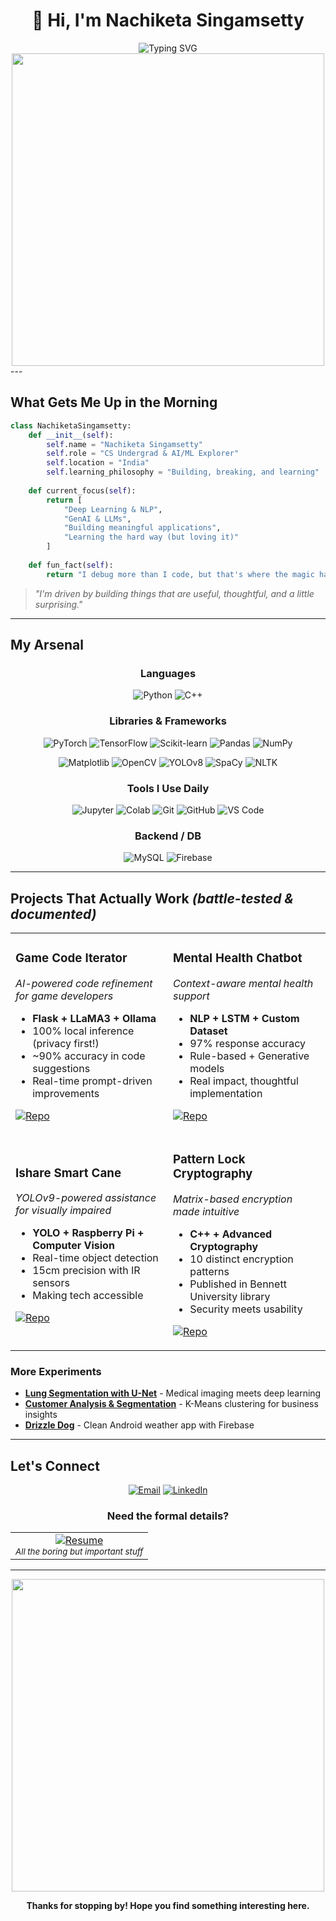# <div align="center">👋 Hi, I'm Nachiketa Singamsetty</div>
<div align="center">
  <img src="https://readme-typing-svg.herokuapp.com?font=Fira+Code&weight=600&size=28&duration=3000&pause=1000&color=00D4FF&center=true&vCenter=true&random=false&width=650&lines=Part+student,+part+confused+coder;Building+AI%2FML+one+bug+at+a+time;Learning+through+trial+and+error" alt="Typing SVG" />
</div>

<div align="center">
  <img src="https://user-images.githubusercontent.com/74038190/225813708-98b745f2-7d22-48cf-9150-083f1b00d6c9.gif" width="500">
</div>
---

## What Gets Me Up in the Morning

```python
class NachiketaSingamsetty:
    def __init__(self):
        self.name = "Nachiketa Singamsetty"
        self.role = "CS Undergrad & AI/ML Explorer"
        self.location = "India"
        self.learning_philosophy = "Building, breaking, and learning"
        
    def current_focus(self):
        return [
            "Deep Learning & NLP",
            "GenAI & LLMs", 
            "Building meaningful applications",
            "Learning the hard way (but loving it)"
        ]
    
    def fun_fact(self):
        return "I debug more than I code, but that's where the magic happens! ✨"
```

> *"I'm driven by building things that are useful, thoughtful, and a little surprising."*

---

## My Arsenal

<div align="center">

### Languages  
![Python](https://img.shields.io/badge/Python-3776AB?style=for-the-badge&logo=python&logoColor=white)  ![C++](https://img.shields.io/badge/C++-00599C?style=for-the-badge&logo=cplusplus&logoColor=white)

### Libraries & Frameworks  
![PyTorch](https://img.shields.io/badge/PyTorch-EE4C2C?style=for-the-badge&logo=pytorch&logoColor=white)
![TensorFlow](https://img.shields.io/badge/TensorFlow-FF6F00?style=for-the-badge&logo=tensorflow&logoColor=white)
![Scikit-learn](https://img.shields.io/badge/Scikit--learn-F7931E?style=for-the-badge&logo=scikit-learn&logoColor=white)
![Pandas](https://img.shields.io/badge/Pandas-150458?style=for-the-badge&logo=pandas&logoColor=white)
![NumPy](https://img.shields.io/badge/NumPy-013243?style=for-the-badge&logo=numpy&logoColor=white)  

![Matplotlib](https://img.shields.io/badge/Matplotlib-11557C?style=for-the-badge&logoColor=white)
![OpenCV](https://img.shields.io/badge/OpenCV-27338e?style=for-the-badge&logo=opencv&logoColor=white)
![YOLOv8](https://img.shields.io/badge/YOLOv8-FF1493?style=for-the-badge&logo=openai&logoColor=white)
![SpaCy](https://img.shields.io/badge/SpaCy-09A3D5?style=for-the-badge&logoColor=white)
![NLTK](https://img.shields.io/badge/NLTK-FFB703?style=for-the-badge&logoColor=black)

### Tools I Use Daily  
![Jupyter](https://img.shields.io/badge/Jupyter-F37626?style=for-the-badge&logo=jupyter&logoColor=white)
![Colab](https://img.shields.io/badge/Colab-F9AB00?style=for-the-badge&logo=googlecolab&logoColor=white)
![Git](https://img.shields.io/badge/Git-F05032?style=for-the-badge&logo=git&logoColor=white)
![GitHub](https://img.shields.io/badge/GitHub-181717?style=for-the-badge&logo=github&logoColor=white)
![VS Code](https://img.shields.io/badge/VSCode-007ACC?style=for-the-badge&logo=visualstudiocode&logoColor=white)

### Backend / DB  
![MySQL](https://img.shields.io/badge/MySQL-4479A1?style=for-the-badge&logo=mysql&logoColor=white)
![Firebase](https://img.shields.io/badge/Firebase-FFCA28?style=for-the-badge&logo=firebase&logoColor=black)

</div>

---

## Projects That Actually Work *(battle-tested & documented)*

<table align="center">
<tr>
<td width="50%">

### **Game Code Iterator**
*AI-powered code refinement for game developers*
- **Flask + LLaMA3 + Ollama**
- 100% local inference (privacy first!)
- ~90% accuracy in code suggestions
- Real-time prompt-driven improvements

[![Repo](https://img.shields.io/badge/View-Repository-blue?style=for-the-badge&logo=github)](https://github.com/Nachiketa-Singamsetty/game-code-iterator)

</td>
<td width="50%">

### **Mental Health Chatbot**
*Context-aware mental health support*
- **NLP + LSTM + Custom Dataset**
- 97% response accuracy
- Rule-based + Generative models
- Real impact, thoughtful implementation

[![Repo](https://img.shields.io/badge/View-Repository-blue?style=for-the-badge&logo=github)](https://github.com/Nachiketa-Singamsetty/Mental-Health-Chatbot)

</td>
</tr>
<tr>
<td width="50%">

### **Ishare Smart Cane**
*YOLOv9-powered assistance for visually impaired*
- **YOLO + Raspberry Pi + Computer Vision**
- Real-time object detection
- 15cm precision with IR sensors
- Making tech accessible

[![Repo](https://img.shields.io/badge/View-Repository-blue?style=for-the-badge&logo=github)](https://github.com/Nachiketa-Singamsetty/Ishare-Object-Detection-and-Sensors)

</td>
<td width="50%">

### **Pattern Lock Cryptography**
*Matrix-based encryption made intuitive*
- **C++ + Advanced Cryptography**
- 10 distinct encryption patterns
- Published in Bennett University library
- Security meets usability

[![Repo](https://img.shields.io/badge/View-Repository-blue?style=for-the-badge&logo=github)](https://github.com/Nachiketa-Singamsetty/Pattern-Lock-Cryptography)

</td>
</tr>
</table>

### More Experiments
- **[Lung Segmentation with U-Net](https://github.com/Nachiketa-Singamsetty/Lung-Segmentation-with-U-Net)** - Medical imaging meets deep learning
- **[Customer Analysis & Segmentation](https://github.com/Nachiketa-Singamsetty/Customer-Analysis-and-Segmentation)** - K-Means clustering for business insights
- **[Drizzle Dog](https://github.com/Nachiketa-Singamsetty/Drizzle-Dog)** - Clean Android weather app with Firebase

---

## Let's Connect

<div align="center">

[![Email](https://img.shields.io/badge/Email-nachiketa3003@gmail.com-red?style=for-the-badge&logo=gmail&logoColor=white)](mailto:nachiketa3003@gmail.com)
[![LinkedIn](https://img.shields.io/badge/LinkedIn-Connect-blue?style=for-the-badge&logo=linkedin&logoColor=white)](https://linkedin.com/in/nachiketa-singamsetty)

</div>

<div align="center">
  
### Need the formal details?

<table>
<tr>
<td align="center" width="100%">
<a href="https://drive.google.com/file/d/1FtTRmefGrF-g31Vza-dnO1V7f_OZnYfq/view?usp=sharing">
<img src="https://img.shields.io/badge/📋_RESUME-Download_PDF-success?style=for-the-badge&logo=adobeacrobatreader&logoColor=white" alt="Resume"/>
</a>
<br>
<sub><i>All the boring but important stuff</i></sub>
</td>
</tr>
</table>

</div>

---

<div align="center">
  <img src="https://user-images.githubusercontent.com/74038190/212284115-f47cd8ff-2ffb-4b04-b5bf-4d1c14c0247f.gif" width="500">
  
  **Thanks for stopping by! Hope you find something interesting here.**
  
</div>
